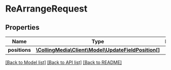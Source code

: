 # ReArrangeRequest

## Properties
Name | Type | Description | Notes
------------ | ------------- | ------------- | -------------
**positions** | [**\CollingMedia\Client\Model\UpdateFieldPosition[]**](UpdateFieldPosition.md) |  | [optional] 

[[Back to Model list]](../README.md#documentation-for-models) [[Back to API list]](../README.md#documentation-for-api-endpoints) [[Back to README]](../README.md)


